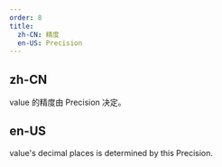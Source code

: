 ```yaml
---
order: 8
title:
  zh-CN: 精度
  en-US: Precision
---
```


## zh-CN
value 的精度由 Precision 决定。


## en-US
value's decimal places is determined by this Precision.
